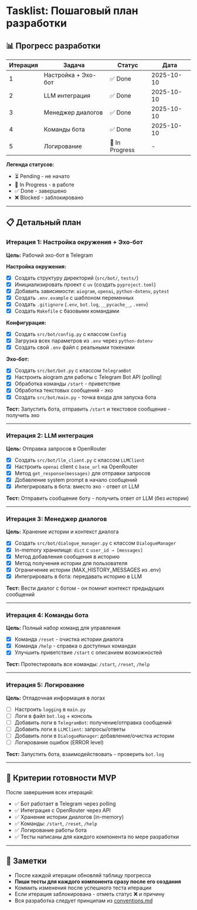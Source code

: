 # Tasklist: Пошаговый план разработки

## 📊 Прогресс разработки

| Итерация | Задача | Статус | Дата |
|----------|--------|--------|------|
| 1 | Настройка + Эхо-бот | ✅ Done | 2025-10-10 |
| 2 | LLM интеграция | ✅ Done | 2025-10-10 |
| 3 | Менеджер диалогов | ✅ Done | 2025-10-10 |
| 4 | Команды бота | ✅ Done | 2025-10-10 |
| 5 | Логирование | 🚧 In Progress | - |

**Легенда статусов:**
- ⏳ Pending - не начато
- 🚧 In Progress - в работе
- ✅ Done - завершено
- ❌ Blocked - заблокировано

---

## 📋 Детальный план

### Итерация 1: Настройка окружения + Эхо-бот
**Цель:** Рабочий эхо-бот в Telegram

**Настройка окружения:**
- [x] Создать структуру директорий (`src/bot/`, `tests/`)
- [x] Инициализировать проект с `uv` (создать `pyproject.toml`)
- [x] Добавить зависимости: `aiogram`, `openai`, `python-dotenv`, `pytest`
- [x] Создать `.env.example` с шаблоном переменных
- [x] Создать `.gitignore` (`.env`, `bot.log`, `__pycache__`, `.venv`)
- [x] Создать `Makefile` с базовыми командами

**Конфигурация:**
- [x] Создать `src/bot/config.py` с классом `Config`
- [x] Загрузка всех параметров из `.env` через `python-dotenv`
- [x] Создать свой `.env` файл с реальными токенами

**Эхо-бот:**
- [x] Создать `src/bot/bot.py` с классом `TelegramBot`
- [x] Настроить aiogram для работы с Telegram Bot API (polling)
- [x] Обработка команды `/start` - приветствие
- [x] Обработка текстовых сообщений - эхо
- [x] Создать `src/bot/main.py` - точка входа для запуска бота

**Тест:** Запустить бота, отправить `/start` и текстовое сообщение - получить эхо

---

### Итерация 2: LLM интеграция
**Цель:** Отправка запросов в OpenRouter

- [x] Создать `src/bot/llm_client.py` с классом `LLMClient`
- [x] Настроить `openai` client с `base_url` на OpenRouter
- [x] Метод `get_response(messages)` для отправки запросов
- [x] Добавление system prompt в начало сообщений
- [x] Интегрировать в бота: вместо эхо - ответ от LLM

**Тест:** Отправить сообщение боту - получить ответ от LLM (без истории)

---

### Итерация 3: Менеджер диалогов
**Цель:** Хранение истории и контекст диалога

- [x] Создать `src/bot/dialogue_manager.py` с классом `DialogueManager`
- [x] In-memory хранилище: `dict` с `user_id → [messages]`
- [x] Метод добавления сообщения в историю
- [x] Метод получения истории для пользователя
- [x] Ограничение истории (MAX_HISTORY_MESSAGES из .env)
- [x] Интегрировать в бота: передавать историю в LLM

**Тест:** Вести диалог с ботом - он помнит контекст предыдущих сообщений

---

### Итерация 4: Команды бота
**Цель:** Полный набор команд для управления

- [x] Команда `/reset` - очистка истории диалога
- [x] Команда `/help` - справка о доступных командах
- [x] Улучшить приветствие `/start` с описанием возможностей

**Тест:** Протестировать все команды: `/start`, `/reset`, `/help`

---

### Итерация 5: Логирование
**Цель:** Отладочная информация в логах

- [ ] Настроить `logging` в `main.py`
- [ ] Логи в файл `bot.log` + консоль
- [ ] Добавить логи в `TelegramBot`: получение/отправка сообщений
- [ ] Добавить логи в `LLMClient`: запросы/ответы
- [ ] Добавить логи в `DialogueManager`: добавление/очистка истории
- [ ] Логирование ошибок (ERROR level)

**Тест:** Запустить бота, взаимодействовать - проверить `bot.log`

---

## 🎯 Критерии готовности MVP

После завершения всех итераций:
- ✅ Бот работает в Telegram через polling
- ✅ Интеграция с OpenRouter через API
- ✅ Хранение истории диалогов (in-memory)
- ✅ Команды: `/start`, `/reset`, `/help`
- ✅ Логирование работы бота
- ✅ Тесты написаны для каждого компонента по мере разработки

---

## 📝 Заметки

- После каждой итерации обновляй таблицу прогресса
- **Пиши тесты для каждого компонента сразу после его создания**
- Коммить изменения после успешного теста итерации
- Если итерация заблокирована - отметь статус ❌ и причину
- Вся разработка следует принципам из [conventions.md](conventions.md)

